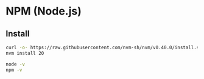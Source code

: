 # NPM (Node.js)
## Install
``` bash
curl -o- https://raw.githubusercontent.com/nvm-sh/nvm/v0.40.0/install.sh | bash
nvm install 20

node -v
npm -v
```